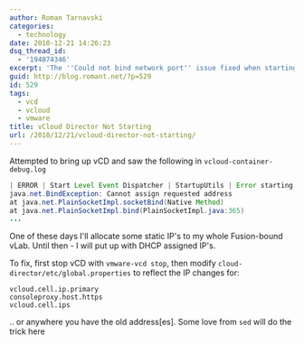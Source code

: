```yaml
---
author: Roman Tarnavski
categories:
  - technology
date: 2010-12-21 14:26:23
dsq_thread_id:
  - '194874346'
excerpt: 'The ''Could not bind network port'' issue fixed when starting vCloud Director '
guid: http://blog.romant.net/?p=529
id: 529
tags:
  - vcd
  - vcloud
  - vmware
title: vCloud Director Not Starting
url: /2010/12/21/vcloud-director-not-starting/
---
```


Attempted to bring up vCD and saw the following in `vcloud-container-debug.log`

```java
| ERROR | Start Level Event Dispatcher | StartupUtils | Error starting application: Could not bind network port: 80 on host address: 172.16.225.131 |
java.net.BindException: Cannot assign requested address
at java.net.PlainSocketImpl.socketBind(Native Method)
at java.net.PlainSocketImpl.bind(PlainSocketImpl.java:365)
...
```

One of these days I'll allocate some static IP's to my whole Fusion-bound vLab. Until then - I will put up with DHCP assigned IP's.

To fix, first stop vCD with `vmware-vcd stop`, then modify `cloud-director/etc/global.properties` to reflect the IP changes for:

```
vcloud.cell.ip.primary  
consoleproxy.host.https
vcloud.cell.ips 
```

.. or anywhere you have the old address[es]. Some love from `sed` will do the trick here